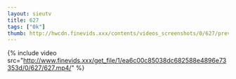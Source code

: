 ```yaml
--- 
layout: sieutv
title: 627
tags: ["0k"]
thumb: http://hwcdn.finevids.xxx/contents/videos_screenshots/0/627/preview.mp4.jpg
---
```

{% include video src="http://www.finevids.xxx/get_file/1/ea6c00c85038dc682588e4896e73353d/0/627/627.mp4/" %} 
